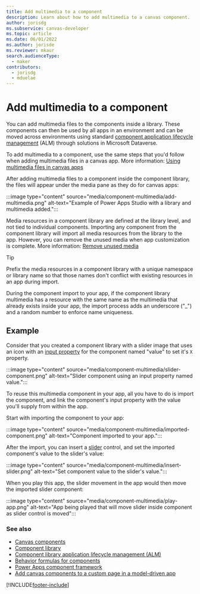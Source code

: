 ```yaml
---
title: Add multimedia to a component
description: Learn about how to add multimedia to a canvas component.
author: jorisdg
ms.subservice: canvas-developer
ms.topic: article
ms.date: 06/01/2022
ms.author: jorisde
ms.reviewer: mkaur
search.audienceType:
  - maker
contributors:
  - jorisdg
  - mduelae
---
```


# Add multimedia to a component

You can add multimedia files to the components inside a library. These components can then be used by all apps in an environment and can be moved across environments using standard [component application lifecycle management](component-library-alm.md) (ALM) through solutions in Microsoft Dataverse.

To add multimedia to a component, use the same steps that you'd follow when adding multimedia files in a canvas app. More information: [Using multimedia files in canvas apps](add-images-pictures-audio-video.md)

After adding multimedia files to a component inside the component library, the files will appear under the media pane as they do for canvas apps:

:::image type="content" source="media/component-multimedia/add-multimedia.png" alt-text="Example of Power Apps Studio with a library and multimedia added.":::

Media resources in a component library are defined at the library level, and not tied to individual components. Importing any component from the component library will import all media resources from the library to the app. However, you can remove the unused media when app customization is complete. More information: [Remove unused media](add-images-pictures-audio-video.md#remove-unused-media)

> [!TIP]
> Prefix the media resources in a component library with a unique namespace or library name so that those names don't conflict with existing resources in an app during import.

During the component import to your app, if the component library multimedia has a resource with the same name as the multimedia that already exists inside your app, the import process adds an underscore ("_") and a random number to enforce name uniqueness.

## Example

Consider that you created a component library with a slider image that uses an icon with an [input property](map-component-input-fields.md) for the component named "value" to set it's `X` property.

:::image type="content" source="media/component-multimedia/slider-component.png" alt-text="Slider component using an input property named value.":::

To reuse this multimedia component in your app, all you have to do is import the component, and link the component's input property with the value you'll supply from within the app.

Start with importing the component to your app:

:::image type="content" source="media/component-multimedia/imported-component.png" alt-text="Component imported to your app.":::

After the import, you can insert a [slider](controls/control-slider.md) control, and set the imported component's value to the slider's value:

:::image type="content" source="media/component-multimedia/insert-slider.png" alt-text="Set component value to the slider's value.":::

When you play this app, the slider movement in the app would then move the imported slider component:

:::image type="content" source="media/component-multimedia/play-app.png" alt-text="App being played that will move slider inside component as slider control is moved":::

### See also

- [Canvas components](create-component.md)
- [Component library](component-library.md)
- [Component library application lifecycle management (ALM)](component-library.md)
- [Behavior formulas for components](component-behavior.md)
- [Power Apps component framework](../../developer/component-framework/component-framework-for-canvas-apps.md) 
- [Add canvas components to a custom page in a model-driven app](../model-driven-apps/page-canvas-components.md)

[!INCLUDE[footer-include](../../includes/footer-banner.md)]
